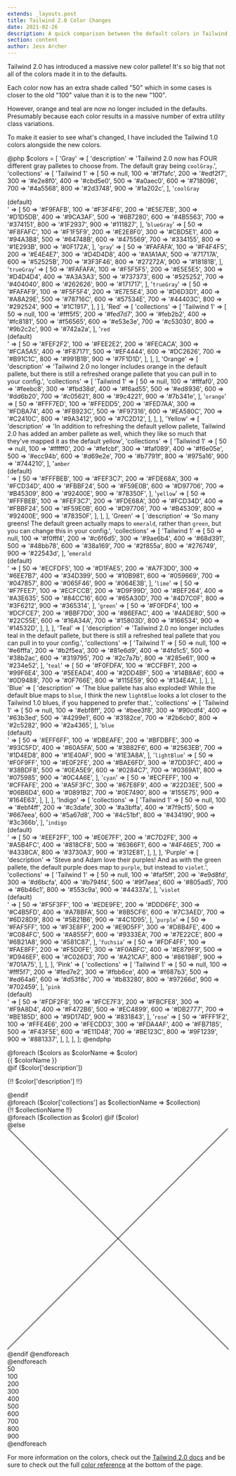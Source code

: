 ```yaml
---
extends: _layouts.post
title: Tailwind 2.0 Color Changes
date: 2021-02-26
description: A quick comparison between the default colors in Tailwind v1 and v2
section: content
author: Jess Archer
---
```


Tailwind 2.0 has introduced a massive new color pallete! It's so big that not all of the colors made it in to the defaults.

Each color now has an extra shade called "50" which in some cases is closer to the old "100" value than it is to the new "100".

However, orange and teal are now no longer included in the defaults. Presumably because each color results in a massive number of extra utility class variations.

To make it easier to see what's changed, I have included the Tailwind 1.0 colors alongside the new colors.

@php
$colors = [
    'Gray' => [
        'description' => 'Tailwind 2.0 now has FOUR different gray palletes to choose from. The default gray being <code>coolGray</code>.',
        'collections' => [
            'Tailwind 1' => [
                50 => null,
                100 => '#f7fafc',
                200 => '#edf2f7',
                300 => '#e2e8f0',
                400 => '#cbd5e0',
                500 => '#a0aec0',
                600 => '#718096',
                700 => '#4a5568',
                800 => '#2d3748',
                900 => '#1a202c',
            ],
            '<code>coolGray</code><div class="text-sm">(default)</div>' => [
                50  => '#F9FAFB',
                100 => '#F3F4F6',
                200 => '#E5E7EB',
                300 => '#D1D5DB',
                400 => '#9CA3AF',
                500 => '#6B7280',
                600 => '#4B5563',
                700 => '#374151',
                800 => '#1F2937',
                900 => '#111827',
            ],
            '<code>blueGray</code>' => [
                50  => '#F8FAFC',
                100 => '#F1F5F9',
                200 => '#E2E8F0',
                300 => '#CBD5E1',
                400 => '#94A3B8',
                500 => '#64748B',
                600 => '#475569',
                700 => '#334155',
                800 => '#1E293B',
                900 => '#0F172A',
            ],
            '<code>gray</code>' => [
                50  => '#FAFAFA',
                100 => '#F4F4F5',
                200 => '#E4E4E7',
                300 => '#D4D4D8',
                400 => '#A1A1AA',
                500 => '#71717A',
                600 => '#52525B',
                700 => '#3F3F46',
                800 => '#27272A',
                900 => '#18181B',
            ],
            '<code>trueGray</code>' => [
                50  => '#FAFAFA',
                100 => '#F5F5F5',
                200 => '#E5E5E5',
                300 => '#D4D4D4',
                400 => '#A3A3A3',
                500 => '#737373',
                600 => '#525252',
                700 => '#404040',
                800 => '#262626',
                900 => '#171717',
            ],
            '<code>trueGray</code>' => [
                50  => '#FAFAF9',
                100 => '#F5F5F4',
                200 => '#E7E5E4',
                300 => '#D6D3D1',
                400 => '#A8A29E',
                500 => '#78716C',
                600 => '#57534E',
                700 => '#44403C',
                800 => '#292524',
                900 => '#1C1917',
            ],
        ]
    ],
    'Red' => [
        'collections' => [
            'Tailwind 1' => [
                50  => null,
                100 => '#fff5f5',
                200 => '#fed7d7',
                300 => '#feb2b2',
                400 => '#fc8181',
                500 => '#f56565',
                600 => '#e53e3e',
                700 => '#c53030',
                800 => '#9b2c2c',
                900 => '#742a2a',
            ],
            '<code>red</code><div class="text-sm">(default)</div>' => [
                50  => '#FEF2F2',
                100 => '#FEE2E2',
                200 => '#FECACA',
                300 => '#FCA5A5',
                400 => '#F87171',
                500 => '#EF4444',
                600 => '#DC2626',
                700 => '#B91C1C',
                800 => '#991B1B',
                900 => '#7F1D1D',
            ],
        ],
    ],
    'Orange' => [
        'description' => 'Tailwind 2.0 no longer includes orange in the default pallete, but there is still a refreshed orange pallete that you can pull in to your config.',
        'collections' => [
            'Tailwind 1' => [
                50  => null,
                100 => '#fffaf0',
                200 => '#feebc8',
                300 => '#fbd38d',
                400 => '#f6ad55',
                500 => '#ed8936',
                600 => '#dd6b20',
                700 => '#c05621',
                800 => '#9c4221',
                900 => '#7b341e',
            ],
            '<code>orange</code>' => [
                50  => '#FFF7ED',
                100 => '#FFEDD5',
                200 => '#FED7AA',
                300 => '#FDBA74',
                400 => '#FB923C',
                500 => '#F97316',
                600 => '#EA580C',
                700 => '#C2410C',
                800 => '#9A3412',
                900 => '#7C2D12',
            ],
        ],
    ],
    'Yellow' => [
        'description' => 'In addition to refreshing the default yellow pallete, Tailwind 2.0 has added an amber pallete as well, which they like so much that they\'ve mapped it as the default yellow',
        'collections' => [
            'Tailwind 1' => [
                50  => null,
                100 => '#fffff0',
                200 => '#fefcbf',
                300 => '#faf089',
                400 => '#f6e05e',
                500 => '#ecc94b',
                600 => '#d69e2e',
                700 => '#b7791f',
                800 => '#975a16',
                900 => '#744210',
            ],
            '<code>amber</code><div class="text-sm">(default)</div>' => [
                50  => '#FFFBEB',
                100 => '#FEF3C7',
                200 => '#FDE68A',
                300 => '#FCD34D',
                400 => '#FBBF24',
                500 => '#F59E0B',
                600 => '#D97706',
                700 => '#B45309',
                800 => '#92400E',
                900 => '#78350F',
            ],
            '<code>yellow</code>' => [
                50  => '#FFFBEB',
                100 => '#FEF3C7',
                200 => '#FDE68A',
                300 => '#FCD34D',
                400 => '#FBBF24',
                500 => '#F59E0B',
                600 => '#D97706',
                700 => '#B45309',
                800 => '#92400E',
                900 => '#78350F',
            ],
        ],
    ],
    'Green' => [
        'description' => 'So many greens! The default green actually maps to <code>emerald</code>, rather than <code>green</code>, but you can change this in your config.',
        'collections' => [
            'Tailwind 1' => [
                50  => null,
                100 => '#f0fff4',
                200 => '#c6f6d5',
                300 => '#9ae6b4',
                400 => '#68d391',
                500 => '#48bb78',
                600 => '#38a169',
                700 => '#2f855a',
                800 => '#276749',
                900 => '#22543d',
            ],
            '<code>emerald</code><div class="text-sm">(default)</div>' => [
                50  => '#ECFDF5',
                100 => '#D1FAE5',
                200 => '#A7F3D0',
                300 => '#6EE7B7',
                400 => '#34D399',
                500 => '#10B981',
                600 => '#059669',
                700 => '#047857',
                800 => '#065F46',
                900 => '#064E3B',
            ],
            '<code>lime</code>' => [
                50  => '#F7FEE7',
                100 => '#ECFCCB',
                200 => '#D9F99D',
                300 => '#BEF264',
                400 => '#A3E635',
                500 => '#84CC16',
                600 => '#65A30D',
                700 => '#4D7C0F',
                800 => '#3F6212',
                900 => '#365314',
            ],
            '<code>green</code>' => [
                50  => '#F0FDF4',
                100 => '#DCFCE7',
                200 => '#BBF7D0',
                300 => '#86EFAC',
                400 => '#4ADE80',
                500 => '#22C55E',
                600 => '#16A34A',
                700 => '#15803D',
                800 => '#166534',
                900 => '#14532D',
            ],
        ],
    ],
    'Teal' => [
        'description' => 'Tailwind 2.0 no longer includes teal in the default pallete, but there is still a refreshed teal pallete that you can pull in to your config.',
        'collections' => [
            'Tailwind 1' => [
                50  => null,
                100 => '#e6fffa',
                200 => '#b2f5ea',
                300 => '#81e6d9',
                400 => '#4fd1c5',
                500 => '#38b2ac',
                600 => '#319795',
                700 => '#2c7a7b',
                800 => '#285e61',
                900 => '#234e52',
            ],
            '<code>teal</code>' => [
                50  => '#F0FDFA',
                100 => '#CCFBF1',
                200 => '#99F6E4',
                300 => '#5EEAD4',
                400 => '#2DD4BF',
                500 => '#14B8A6',
                600 => '#0D9488',
                700 => '#0F766E',
                800 => '#115E59',
                900 => '#134E4A',
            ],
        ],
    ],
    'Blue' => [
        'description' => 'The blue pallete has also exploded! While the default blue maps to <code>blue</code>, I think the new <code>lightBlue</code> looks a lot closer to the Tailwind 1.0 blues, if you happened to prefer that.',
        'collections' => [
            'Tailwind 1' => [
                50  => null,
                100 => '#ebf8ff',
                200 => '#bee3f8',
                300 => '#90cdf4',
                400 => '#63b3ed',
                500 => '#4299e1',
                600 => '#3182ce',
                700 => '#2b6cb0',
                800 => '#2c5282',
                900 => '#2a4365',
            ],
            '<code>blue</code><div class="text-sm">(default)</div>' => [
                50  => '#EFF6FF',
                100 => '#DBEAFE',
                200 => '#BFDBFE',
                300 => '#93C5FD',
                400 => '#60A5FA',
                500 => '#3B82F6',
                600 => '#2563EB',
                700 => '#1D4ED8',
                800 => '#1E40AF',
                900 => '#1E3A8A',
            ],
            '<code>lightBlue</code>' => [
                50  => '#F0F9FF',
                100 => '#E0F2FE',
                200 => '#BAE6FD',
                300 => '#7DD3FC',
                400 => '#38BDF8',
                500 => '#0EA5E9',
                600 => '#0284C7',
                700 => '#0369A1',
                800 => '#075985',
                900 => '#0C4A6E',
            ],
            '<code>cyan</code>' => [
                50  => '#ECFEFF',
                100 => '#CFFAFE',
                200 => '#A5F3FC',
                300 => '#67E8F9',
                400 => '#22D3EE',
                500 => '#06B6D4',
                600 => '#0891B2',
                700 => '#0E7490',
                800 => '#155E75',
                900 => '#164E63',
            ],
        ],
    ],
    'Indigo' => [
        'collections' => [
            'Tailwind 1' => [
                50  => null,
                100 => '#ebf4ff',
                200 => '#c3dafe',
                300 => '#a3bffa',
                400 => '#7f9cf5',
                500 => '#667eea',
                600 => '#5a67d8',
                700 => '#4c51bf',
                800 => '#434190',
                900 => '#3c366b',
            ],
            '<code>indigo</code><div class="text-sm">(default)</div>' => [
                50  => '#EEF2FF',
                100 => '#E0E7FF',
                200 => '#C7D2FE',
                300 => '#A5B4FC',
                400 => '#818CF8',
                500 => '#6366F1',
                600 => '#4F46E5',
                700 => '#4338CA',
                800 => '#3730A3',
                900 => '#312E81',
            ],
        ],
    ],
    'Purple' => [
        'description' => 'Steve and Adam love their purples! And as with the green pallete, the default purple does map to <code>purple</code>, but instead to <code>violet</code>.',
        'collections' => [
            'Tailwind 1' => [
                50  => null,
                100 => '#faf5ff',
                200 => '#e9d8fd',
                300 => '#d6bcfa',
                400 => '#b794f4',
                500 => '#9f7aea',
                600 => '#805ad5',
                700 => '#6b46c1',
                800 => '#553c9a',
                900 => '#44337a',
            ],
            '<code>violet</code><div class="text-sm">(default)</div>' => [
                50  => '#F5F3FF',
                100 => '#EDE9FE',
                200 => '#DDD6FE',
                300 => '#C4B5FD',
                400 => '#A78BFA',
                500 => '#8B5CF6',
                600 => '#7C3AED',
                700 => '#6D28D9',
                800 => '#5B21B6',
                900 => '#4C1D95',
            ],
            '<code>purple</code>' => [
                50  => '#FAF5FF',
                100 => '#F3E8FF',
                200 => '#E9D5FF',
                300 => '#D8B4FE',
                400 => '#C084FC',
                500 => '#A855F7',
                600 => '#9333EA',
                700 => '#7E22CE',
                800 => '#6B21A8',
                900 => '#581C87',
            ],
            '<code>fuchsia</code>' => [
                50  => '#FDF4FF',
                100 => '#FAE8FF',
                200 => '#F5D0FE',
                300 => '#F0ABFC',
                400 => '#E879F9',
                500 => '#D946EF',
                600 => '#C026D3',
                700 => '#A21CAF',
                800 => '#86198F',
                900 => '#701A75',
            ],
        ],
    ],
    'Pink' => [
        'collections' => [
            'Tailwind 1' => [
                50  => null,
                100 => '#fff5f7',
                200 => '#fed7e2',
                300 => '#fbb6ce',
                400 => '#f687b3',
                500 => '#ed64a6',
                600 => '#d53f8c',
                700 => '#b83280',
                800 => '#97266d',
                900 => '#702459',
            ],
            '<code>pink</code><div class="text-sm">(default)</div>' => [
                50  => '#FDF2F8',
                100 => '#FCE7F3',
                200 => '#FBCFE8',
                300 => '#F9A8D4',
                400 => '#F472B6',
                500 => '#EC4899',
                600 => '#DB2777',
                700 => '#BE185D',
                800 => '#9D174D',
                900 => '#831843',
            ],
            '<code>rose</code>' => [
                50  => '#FFF1F2',
                100 => '#FFE4E6',
                200 => '#FECDD3',
                300 => '#FDA4AF',
                400 => '#FB7185',
                500 => '#F43F5E',
                600 => '#E11D48',
                700 => '#BE123C',
                800 => '#9F1239',
                900 => '#881337',
            ],
        ],
    ],
];
@endphp

<div class="p-6 grid gap-6 bg-white border">
    @foreach ($colors as $colorName => $color)
        <div class="grid gap-2">
            <div class="font-bold text-gray-800">{{ $colorName }}</div>
            @if ($color['description'])
                <p class="mb-4 text-gray-600">{!! $color['description'] !!}</p>
            @endif
            <div class="grid gap-2">
                @foreach ($color['collections'] as $collectionName => $collection)
                    <div class="sm:flex">
                        <div class="w-32 flex items-center"><div>{!! $collectionName !!}</div></div>
                        <div class="flex-1 grid grid-cols-5 md:grid-cols-10 gap-2">
                            @foreach ($collection as $color)
                                @if ($color)
                                    <div class="h-16 rounded" style="background: {{ $color }}"></div>
                                @else
                                    <div class="h-16 rounded relative border">
                                        <svg class="w-full h-full absolute" viewBox="0 0 188 188" fill="none" xmlns="http://www.w3.org/2000/svg">
                                            <line y1="-0.5" x2="265.872" y2="-0.5" transform="matrix(-0.707107 0.707107 0.707107 0.707107 188 0)" stroke="black" stroke-opacity="0.5"/>
                                            <line x1="0.353553" y1="-0.353553" x2="188.354" y2="187.646" stroke="black" stroke-opacity="0.5"/>
                                        </svg>
                                    </div>
                                @endif
                            @endforeach
                        </div>
                    </div>
                @endforeach
            </div>
            <div class="hidden md:flex">
                <div class="w-32"></div>
                <div class="flex-1 grid grid-cols-10 gap-2 text-sm font-semibold">
                    <div>50</div>
                    <div>100</div>
                    <div>200</div>
                    <div>300</div>
                    <div>400</div>
                    <div>500</div>
                    <div>600</div>
                    <div>700</div>
                    <div>800</div>
                    <div>900</div>
                </div>
            </div>
        </div>
    @endforeach
</div>

For more information on the colors, check out the [Tailwind 2.0 docs](https://tailwindcss.com/docs/customizing-colors) and be sure to check out the full [color reference](https://tailwindcss.com/docs/customizing-colors#color-palette-reference) at the bottom of the page.
